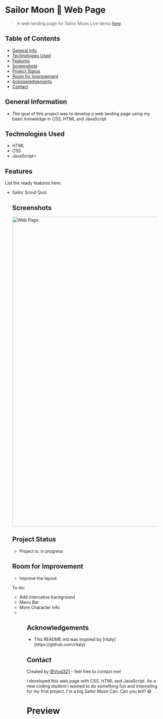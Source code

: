 # Sailor Moon 🌙 Web Page
> A web landing page for Sailor Moon
> Live demo [_here_](https://void321.github.io/Web-Landing-Page/).

## Table of Contents
* [General Info](#general-information)
* [Technologies Used](#technologies-used)
* [Features](#features)
* [Screenshots](#screenshots)
* [Project Status](#project-status)
* [Room for Improvement](#room-for-improvement)
* [Acknowledgements](#acknowledgements)
* [Contact](#contact)


## General Information
<ul><li>The goal of this project was to develop a web landing page using my basic knowledge in CSS, HTML and JavaScript</li></ul>


## Technologies Used
<ul>
  <li>HTML</li>
  <li>CSS</li>
  <li>JavaScript></ul>


## Features
List the ready features here:
<ul>
  <li>Sailor Scout Quiz</li>
 


## Screenshots

<img width="1020" alt="Web Page" src="https://user-images.githubusercontent.com/96970580/153130439-528ad068-dfb2-418b-9f90-7bf2fd07d0cd.png">




## Project Status
<ul>
<li>Project is: in progress</li></ul>


## Room for Improvement
<ul>
<li>Improve the layout</li></ul>


To do:
<ul>
  <li>Add intercative background</li>
  <li>Menu Bar</li>
  <li>More Character Info<li><ul>


## Acknowledgements
 
  <ul><li>This README.md was inspired by [ritaly](https://github.com/ritaly)</li></ul>


## Contact
Created by [@Void321](https://pzf.netlify.app/) - feel free to contact me!























I developed this web page with CSS, HTML and JavaScript. As a new coding student I wanted to do something fun and interesting for my first project. 
I'm a big Sailor Moon Can. Can you tell? 😅


# Preview


